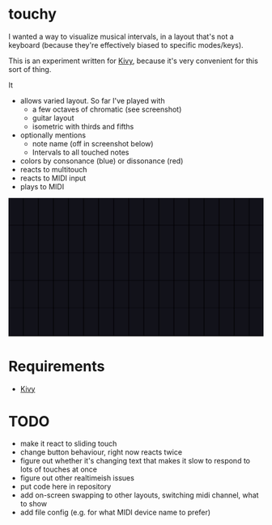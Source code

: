 # touchy

I wanted a way to visualize musical intervals, in a layout that's not a keyboard (because they're effectively biased to specific modes/keys).

This is an experiment written for [Kivy](https://kivy.org/), because it's very convenient for this sort of thing.


It
- allows varied layout. So far I've played with 
  - a few octaves of chromatic (see screenshot)
  - guitar layout
  - isometric with thirds and fifths
- optionally mentions
  - note name (off in screenshot below)
  - Intervals to all touched notes
- colors by consonance (blue) or dissonance (red)
- reacts to multitouch
- reacts to MIDI input
- plays to MIDI

![Animated screenshot of playing a major triad](/screenshot.gif?raw=true)


# Requirements
- [Kivy](https://kivy.org/doc/stable/gettingstarted/installation.html)


# TODO
- make it react to sliding touch
- change button behaviour, right now reacts twice
- figure out whether it's changing text that makes it slow to respond to lots of touches at once
- figure out other realtimeish issues
- put code here in repository
- add on-screen swapping to other layouts, switching midi channel, what to show
- add file config (e.g. for what MIDI device name to prefer)

